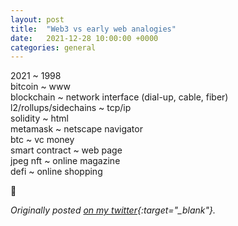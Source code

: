 ```yaml
---
layout: post
title:  "Web3 vs early web analogies"
date:   2021-12-28 10:00:00 +0000
categories: general
---
```


2021 ~ 1998\
bitcoin ~ www\
blockchain ~ network interface (dial-up, cable, fiber)\
l2/rollups/sidechains ~ tcp/ip\
solidity ~ html\
metamask ~ netscape navigator\
btc ~ vc money\
smart contract ~ web page\
jpeg nft ~ online magazine\
defi ~ online shopping

🤔

*Originally posted [on my twitter](https://twitter.com/dashtiev){:target="_blank"}.*